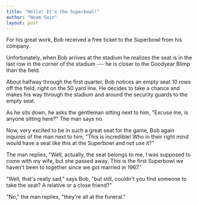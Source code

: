 ```yaml
---
title: "Hello! It's the Superbowl!"
author: "Noam Sain"
layout: post
---
```


For his great work, Bob received a free ticket to the Superbowl from his company.

Unfortunately, when Bob arrives at the stadium he realizes the seat is in the last row in the corner of the stadium --- he is closer to the Goodyear Blimp than the field.

About halfway through the first quarter, Bob notices an empty seat 10 rows off the field, right on the 50 yard line. He decides to take a chance and makes his way through the stadium and around the security guards to the empty seat.

As he sits down, he asks the gentleman sitting next to him, "Excuse me, is anyone sitting here?" The man says no.

Now, very excited to be in such a great seat for the game, Bob again inquires of the man next to him, "This is incredible! Who in their right mind would have a seat like this at the Superbowl and not use it?"

The man replies, "Well, actually, the seat belongs to me, I was supposed to come with my wife, but she passed away. This is the first Superbowl we haven't been to together since we got married in 1967."

"Well, that's really sad," says Bob, "but still, couldn't you find someone to take the seat? A relative or a close friend?"

"No," the man replies, "they're all at the funeral."